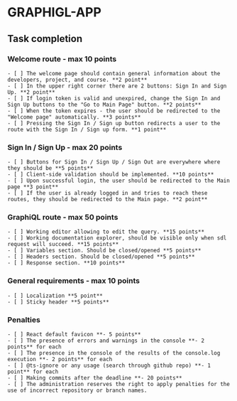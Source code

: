 # GRAPHIGL-APP

## Task completion

### Welcome route - max 10 points

    - [ ] The welcome page should contain general information about the developers, project, and course. **2 point**
    - [ ] In the upper right corner there are 2 buttons: Sign In and Sign Up. **2 point**
    - [ ] If login token is valid and unexpired, change the Sign In and Sign Up buttons to the "Go to Main Page" button. **2 points**
    - [ ] When the token expires - the user should be redirected to the "Welcome page" automatically. **3 points**
    - [ ] Pressing the Sign In / Sign up button redirects a user to the route with the Sign In / Sign up form. **1 point**

### Sign In / Sign Up  - max 20 points

    - [ ] Buttons for Sign In / Sign Up / Sign Out are everywhere where they should be **5 points**
    - [ ] Client-side validation should be implemented. **10 points**
    - [ ] Upon successful login, the user should be redirected to the Main page **3 point**
    - [ ] If the user is already logged in and tries to reach these routes, they should be redirected to the Main page. **2 point**

### GraphiQL route - max 50 points

    - [ ] Working editor allowing to edit the query. **15 points**
    - [ ] Working documentation explorer, should be visible only when sdl request will succeed. **15 points**
    - [ ] Variables section. Should be closed/opened **5 points**
    - [ ] Headers section. Should be closed/opened **5 points**
    - [ ] Response section. **10 points**

### General requirements - max 10 points

    - [ ] Localization **5 point**
    - [ ] Sticky header **5 points**

### Penalties

    - [ ] React default favicon **- 5 points**
    - [ ] The presence of errors and warnings in the console **- 2 points** for each
    - [ ] The presence in the console of the results of the console.log execution **- 2 points** for each
    - [ ] @ts-ignore or any usage (search through github repo) **- 1 point** for each
    - [ ] Making commits after the deadline **- 20 points**  
    - [ ] The administration reserves the right to apply penalties for the use of incorrect repository or branch names.
